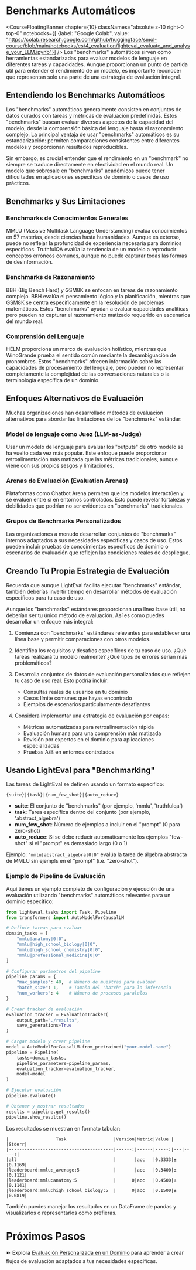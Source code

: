# Benchmarks Automáticos

<CourseFloatingBanner chapter={10}
  classNames="absolute z-10 right-0 top-0"
  notebooks={[
    {label: "Google Colab", value: "https://colab.research.google.com/github/huggingface/smol-course/blob/main/notebooks/es/4_evaluation/lighteval_evaluate_and_analyse_your_LLM.ipynb"}] />
Los "benchmarks" automáticos sirven como herramientas estandarizadas para evaluar modelos de lenguaje en diferentes tareas y capacidades. Aunque proporcionan un punto de partida útil para entender el rendimiento de un modelo, es importante reconocer que representan solo una parte de una estrategia de evaluación integral.

## Entendiendo los Benchmarks Automáticos

Los "benchmarks" automáticos generalmente consisten en conjuntos de datos curados con tareas y métricas de evaluación predefinidas. Estos "benchmarks" buscan evaluar diversos aspectos de la capacidad del modelo, desde la comprensión básica del lenguaje hasta el razonamiento complejo. La principal ventaja de usar "benchmarks" automáticos es su estandarización: permiten comparaciones consistentes entre diferentes modelos y proporcionan resultados reproducibles.

Sin embargo, es crucial entender que el rendimiento en un "benchmark" no siempre se traduce directamente en efectividad en el mundo real. Un modelo que sobresale en "benchmarks" académicos puede tener dificultades en aplicaciones específicas de dominio o casos de uso prácticos.

## Benchmarks y Sus Limitaciones

### Benchmarks de Conocimientos Generales

MMLU (Massive Multitask Language Understanding) evalúa conocimientos en 57 materias, desde ciencias hasta humanidades. Aunque es extenso, puede no reflejar la profundidad de experiencia necesaria para dominios específicos. TruthfulQA evalúa la tendencia de un modelo a reproducir conceptos erróneos comunes, aunque no puede capturar todas las formas de desinformación.

### Benchmarks de Razonamiento

BBH (Big Bench Hard) y GSM8K se enfocan en tareas de razonamiento complejo. BBH evalúa el pensamiento lógico y la planificación, mientras que GSM8K se centra específicamente en la resolución de problemas matemáticos. Estos "benchmarks" ayudan a evaluar capacidades analíticas pero pueden no capturar el razonamiento matizado requerido en escenarios del mundo real.

### Comprensión del Lenguaje

HELM proporciona un marco de evaluación holístico, mientras que WinoGrande prueba el sentido común mediante la desambiguación de pronombres. Estos "benchmarks" ofrecen información sobre las capacidades de procesamiento del lenguaje, pero pueden no representar completamente la complejidad de las conversaciones naturales o la terminología específica de un dominio.

## Enfoques Alternativos de Evaluación

Muchas organizaciones han desarrollado métodos de evaluación alternativos para abordar las limitaciones de los "benchmarks" estándar:

### Model de lenguaje como Juez (LLM-as-Judge)

Usar un modelo de lenguaje para evaluar los "outputs" de otro modelo se ha vuelto cada vez más popular. Este enfoque puede proporcionar retroalimentación más matizada que las métricas tradicionales, aunque viene con sus propios sesgos y limitaciones.

### Arenas de Evaluación (Evaluation Arenas)

Plataformas como Chatbot Arena permiten que los modelos interactúen y se evalúen entre sí en entornos controlados. Esto puede revelar fortalezas y debilidades que podrían no ser evidentes en "benchmarks" tradicionales.

### Grupos de Benchmarks Personalizados

Las organizaciones a menudo desarrollan conjuntos de "benchmarks" internos adaptados a sus necesidades específicas y casos de uso. Estos pueden incluir pruebas de conocimientos específicos de dominio o escenarios de evaluación que reflejen las condiciones reales de despliegue.

## Creando Tu Propia Estrategia de Evaluación

Recuerda que aunque LightEval facilita ejecutar "benchmarks" estándar, también deberías invertir tiempo en desarrollar métodos de evaluación específicos para tu caso de uso.

Aunque los "benchmarks" estándares proporcionan una línea base útil, no deberían ser tu único método de evaluación. Así es como puedes desarrollar un enfoque más integral:

1. Comienza con "benchmarks" estándares relevantes para establecer una línea base y permitir comparaciones con otros modelos.

2. Identifica los requisitos y desafíos específicos de tu caso de uso. ¿Qué tareas realizará tu modelo realmente? ¿Qué tipos de errores serían más problemáticos?

3. Desarrolla conjuntos de datos de evaluación personalizados que reflejen tu caso de uso real. Esto podría incluir:
   - Consultas reales de usuarios en tu dominio
   - Casos límite comunes que hayas encontrado
   - Ejemplos de escenarios particularmente desafiantes

4. Considera implementar una estrategia de evaluación por capas:
   - Métricas automatizadas para retroalimentación rápida
   - Evaluación humana para una comprensión más matizada
   - Revisión por expertos en el dominio para aplicaciones especializadas
   - Pruebas A/B en entornos controlados

## Usando LightEval para "Benchmarking"

Las tareas de LightEval se definen usando un formato específico:
``` 
{suite}|{task}|{num_few_shot}|{auto_reduce} 
```

- **suite**: El conjunto de "benchmarks" (por ejemplo, 'mmlu', 'truthfulqa')
- **task**: Tarea específica dentro del conjunto (por ejemplo, 'abstract_algebra')
- **num_few_shot**: Número de ejemplos a incluir en el "prompt" (0 para zero-shot)
- **auto_reduce**: Si se debe reducir automáticamente los ejemplos "few-shot" si el "prompt" es demasiado largo (0 o 1)

Ejemplo: `"mmlu|abstract_algebra|0|0"` evalúa la tarea de álgebra abstracta de MMLU sin ejempls en el "prompt" (i.e. "zero-shot").

### Ejemplo de Pipeline de Evaluación

Aquí tienes un ejemplo completo de configuración y ejecución de una evaluación utilizando "benchmarks" automáticos relevantes para un dominio específico:

```python
from lighteval.tasks import Task, Pipeline
from transformers import AutoModelForCausalLM

# Definir tareas para evaluar
domain_tasks = [
    "mmlu|anatomy|0|0",
    "mmlu|high_school_biology|0|0", 
    "mmlu|high_school_chemistry|0|0",
    "mmlu|professional_medicine|0|0"
]

# Configurar parámetros del pipeline
pipeline_params = {
    "max_samples": 40,  # Número de muestras para evaluar
    "batch_size": 1,    # Tamaño del "batch" para la inferencia
    "num_workers": 4    # Número de procesos paralelos
}

# Crear tracker de evaluación
evaluation_tracker = EvaluationTracker(
    output_path="./results",
    save_generations=True
)

# Cargar modelo y crear pipeline
model = AutoModelForCausalLM.from_pretrained("your-model-name")
pipeline = Pipeline(
    tasks=domain_tasks,
    pipeline_parameters=pipeline_params,
    evaluation_tracker=evaluation_tracker,
    model=model
)

# Ejecutar evaluación
pipeline.evaluate()

# Obtener y mostrar resultados
results = pipeline.get_results()
pipeline.show_results()
```

Los resultados se muestran en formato tabular:
``` 
|                  Task                  |Version|Metric|Value |   |Stderr|
|----------------------------------------|------:|------|-----:|---|-----:|
|all                                     |       |acc   |0.3333|±  |0.1169|
|leaderboard:mmlu:_average:5             |       |acc   |0.3400|±  |0.1121|
|leaderboard:mmlu:anatomy:5              |      0|acc   |0.4500|±  |0.1141|
|leaderboard:mmlu:high_school_biology:5  |      0|acc   |0.1500|±  |0.0819|
```

También puedes manejar los resultados en un DataFrame de pandas y visualizarlos o representarlos como prefieras.

# Próximos Pasos

⏩ Explora [Evaluación Personalizada en un Dominio](./custom_evaluation.md) para aprender a crear flujos de evaluación adaptados a tus necesidades específicas.
